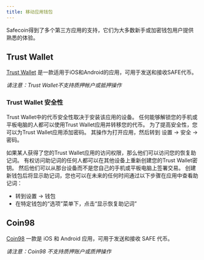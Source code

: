 ```yaml
---
title: 移动应用钱包
---
```


Safecoin得到了多个第三方应用的支持，它们为大多数新手或加密钱包用户提供熟悉的体验。

## Trust Wallet
[Trust Wallet](https://trustwallet.com/) 是一款适用于iOS和Android的应用，可用于发送和接收SAFE代币。

*请注意：Trust Wallet不支持质押帐户或抵押操作*

### Trust Wallet 安全性

Trust Wallet中的代币安全性取决于安装该应用的设备。 任何能够解锁您的手机或平板电脑的人都可以使用Trust Wallet应用并转移您的代币。 为了提高安全性，您可以为Trust Wallet应用添加密码。 其操作为打开应用，然后转到 设置 -> 安全 -> 密码。

如果某人获得了您的Trust Wallet应用的访问权限，那么他们可以访问您的恢复助记词。 有权访问助记词的任何人都可以在其他设备上重新创建您的Trust Wallet密钥。 然后他们可以从那台设备而不是您自己的手机或平板电脑上签署交易。 创建新钱包后将显示助记词，您也可以在未来的任何时间通过以下步骤在应用中查看助记词：

- 转到设置 -> 钱包
- 在特定钱包的“选项”菜单下，点击“显示恢复助记词”

## Coin98
[Coin98](https://coin98.app/) 一款是 iOS 和 Android 应用，可用于发送和接收 SAFE 代币。

*请注意：Coin98 不支持质押账户或质押操作*
